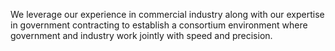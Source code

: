 We leverage our experience in commercial industry along with our expertise in government contracting to establish a consortium environment where government and industry work jointly with speed and precision.
